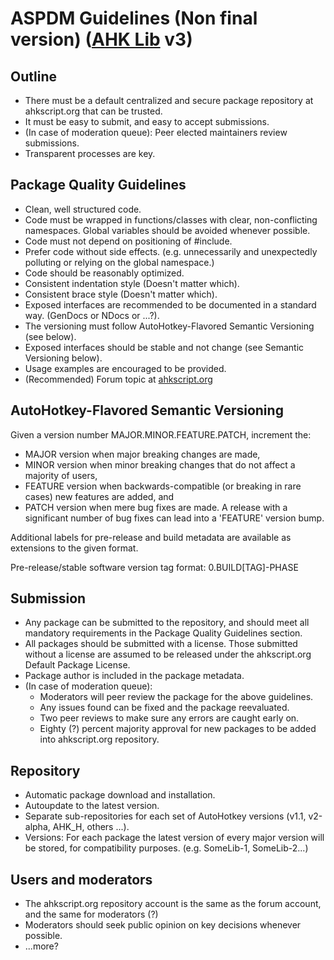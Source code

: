ASPDM Guidelines (Non final version) ([AHK Lib](https://github.com/infogulch/AutoHotkey-StdLib/blob/master/README.md#ahk-lib-v2) v3)
==========

Outline
-------

- There must be a default centralized and secure package repository at ahkscript.org that can be trusted.
- It must be easy to submit, and easy to accept submissions.
- (In case of moderation queue): Peer elected maintainers review submissions.
- Transparent processes are key.

Package Quality Guidelines
--------------------------

- Clean, well structured code.
- Code must be wrapped in functions/classes with clear, non-conflicting namespaces. Global variables should be avoided whenever possible.
- Code must not depend on positioning of #include.
- Prefer code without side effects. (e.g. unnecessarily and unexpectedly polluting or relying on the global namespace.)
- Code should be reasonably optimized.
- Consistent indentation style (Doesn't matter which).
- Consistent brace style (Doesn't matter which).
- Exposed interfaces are recommended to be documented in a standard way. (GenDocs or NDocs or ...?).
- The versioning must follow AutoHotkey-Flavored Semantic Versioning (see below).
- Exposed interfaces should be stable and not change (see Semantic Versioning below).
- Usage examples are encouraged to be provided.
- (Recommended) Forum topic at [ahkscript.org](http://ahkscript.org/)

AutoHotkey-Flavored Semantic Versioning
---------------------------------------

Given a version number MAJOR.MINOR.FEATURE.PATCH, increment the:

- MAJOR version when major breaking changes are made,
- MINOR version when minor breaking changes that do not affect a majority of users,
- FEATURE version when backwards-compatible (or breaking in rare cases) new features are added, and
- PATCH version when mere bug fixes are made. A release with a significant number of bug fixes can lead into a 'FEATURE' version bump.

Additional labels for pre-release and build metadata are available as extensions to the given format.

Pre-release/stable software version tag format: 0.BUILD[TAG]-PHASE

Submission
----------

- Any package can be submitted to the repository, and should meet all mandatory requirements in the Package Quality Guidelines section.
- All packages should be submitted with a license. Those submitted without a license are assumed to be released under the ahkscript.org Default Package License.
- Package author is included in the package metadata.
- (In case of moderation queue):
  - Moderators will peer review the package for the above guidelines.
  - Any issues found can be fixed and the package reevaluated.
  - Two peer reviews to make sure any errors are caught early on.
  - Eighty (?) percent majority approval for new packages to be added into ahkscript.org repository.

Repository
----------

- Automatic package download and installation.
- Autoupdate to the latest version.
- Separate sub-repositories for each set of AutoHotkey versions (v1.1, v2-alpha, AHK_H,  others ...).
- Versions: For each package the latest version of every major version will be stored, for compatibility purposes. (e.g. SomeLib-1, SomeLib-2...)

Users and moderators
--------------------

- The ahkscript.org repository account is the same as the forum account, and the same for moderators (?)
- Moderators should seek public opinion on key decisions whenever possible.
- ...more?
